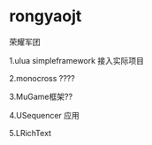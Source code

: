 # rongyaojt
荣耀军团

1.ulua simpleframework 接入实际项目

2.monocross ????

3.MuGame框架??

4.USequencer 应用

5.LRichText 
